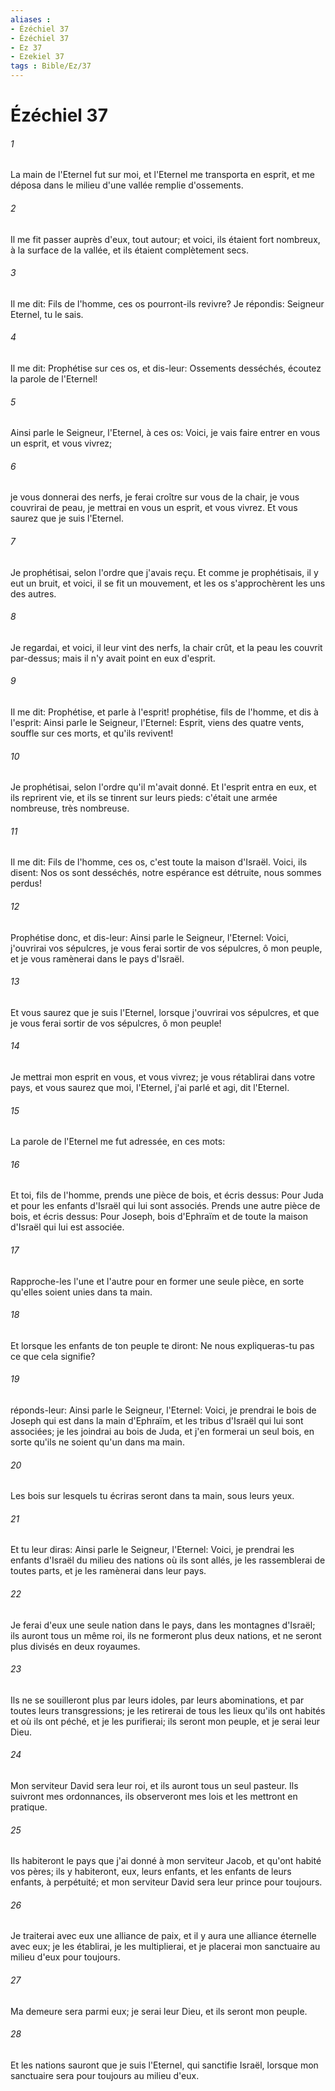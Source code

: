 ```yaml
---
aliases : 
- Ézéchiel 37
- Ézéchiel 37
- Ez 37
- Ezekiel 37
tags : Bible/Ez/37
---
```


# Ézéchiel 37

###### 1
La main de l'Eternel fut sur moi, et l'Eternel me transporta en esprit, et me déposa dans le milieu d'une vallée remplie d'ossements.
###### 2
Il me fit passer auprès d'eux, tout autour; et voici, ils étaient fort nombreux, à la surface de la vallée, et ils étaient complètement secs.
###### 3
Il me dit: Fils de l'homme, ces os pourront-ils revivre? Je répondis: Seigneur Eternel, tu le sais.
###### 4
Il me dit: Prophétise sur ces os, et dis-leur: Ossements desséchés, écoutez la parole de l'Eternel!
###### 5
Ainsi parle le Seigneur, l'Eternel, à ces os: Voici, je vais faire entrer en vous un esprit, et vous vivrez;
###### 6
je vous donnerai des nerfs, je ferai croître sur vous de la chair, je vous couvrirai de peau, je mettrai en vous un esprit, et vous vivrez. Et vous saurez que je suis l'Eternel.
###### 7
Je prophétisai, selon l'ordre que j'avais reçu. Et comme je prophétisais, il y eut un bruit, et voici, il se fit un mouvement, et les os s'approchèrent les uns des autres.
###### 8
Je regardai, et voici, il leur vint des nerfs, la chair crût, et la peau les couvrit par-dessus; mais il n'y avait point en eux d'esprit.
###### 9
Il me dit: Prophétise, et parle à l'esprit! prophétise, fils de l'homme, et dis à l'esprit: Ainsi parle le Seigneur, l'Eternel: Esprit, viens des quatre vents, souffle sur ces morts, et qu'ils revivent!
###### 10
Je prophétisai, selon l'ordre qu'il m'avait donné. Et l'esprit entra en eux, et ils reprirent vie, et ils se tinrent sur leurs pieds: c'était une armée nombreuse, très nombreuse.
###### 11
Il me dit: Fils de l'homme, ces os, c'est toute la maison d'Israël. Voici, ils disent: Nos os sont desséchés, notre espérance est détruite, nous sommes perdus!
###### 12
Prophétise donc, et dis-leur: Ainsi parle le Seigneur, l'Eternel: Voici, j'ouvrirai vos sépulcres, je vous ferai sortir de vos sépulcres, ô mon peuple, et je vous ramènerai dans le pays d'Israël.
###### 13
Et vous saurez que je suis l'Eternel, lorsque j'ouvrirai vos sépulcres, et que je vous ferai sortir de vos sépulcres, ô mon peuple!
###### 14
Je mettrai mon esprit en vous, et vous vivrez; je vous rétablirai dans votre pays, et vous saurez que moi, l'Eternel, j'ai parlé et agi, dit l'Eternel.
###### 15
La parole de l'Eternel me fut adressée, en ces mots:
###### 16
Et toi, fils de l'homme, prends une pièce de bois, et écris dessus: Pour Juda et pour les enfants d'Israël qui lui sont associés. Prends une autre pièce de bois, et écris dessus: Pour Joseph, bois d'Ephraïm et de toute la maison d'Israël qui lui est associée.
###### 17
Rapproche-les l'une et l'autre pour en former une seule pièce, en sorte qu'elles soient unies dans ta main.
###### 18
Et lorsque les enfants de ton peuple te diront: Ne nous expliqueras-tu pas ce que cela signifie?
###### 19
réponds-leur: Ainsi parle le Seigneur, l'Eternel: Voici, je prendrai le bois de Joseph qui est dans la main d'Ephraïm, et les tribus d'Israël qui lui sont associées; je les joindrai au bois de Juda, et j'en formerai un seul bois, en sorte qu'ils ne soient qu'un dans ma main.
###### 20
Les bois sur lesquels tu écriras seront dans ta main, sous leurs yeux.
###### 21
Et tu leur diras: Ainsi parle le Seigneur, l'Eternel: Voici, je prendrai les enfants d'Israël du milieu des nations où ils sont allés, je les rassemblerai de toutes parts, et je les ramènerai dans leur pays.
###### 22
Je ferai d'eux une seule nation dans le pays, dans les montagnes d'Israël; ils auront tous un même roi, ils ne formeront plus deux nations, et ne seront plus divisés en deux royaumes.
###### 23
Ils ne se souilleront plus par leurs idoles, par leurs abominations, et par toutes leurs transgressions; je les retirerai de tous les lieux qu'ils ont habités et où ils ont péché, et je les purifierai; ils seront mon peuple, et je serai leur Dieu.
###### 24
Mon serviteur David sera leur roi, et ils auront tous un seul pasteur. Ils suivront mes ordonnances, ils observeront mes lois et les mettront en pratique.
###### 25
Ils habiteront le pays que j'ai donné à mon serviteur Jacob, et qu'ont habité vos pères; ils y habiteront, eux, leurs enfants, et les enfants de leurs enfants, à perpétuité; et mon serviteur David sera leur prince pour toujours.
###### 26
Je traiterai avec eux une alliance de paix, et il y aura une alliance éternelle avec eux; je les établirai, je les multiplierai, et je placerai mon sanctuaire au milieu d'eux pour toujours.
###### 27
Ma demeure sera parmi eux; je serai leur Dieu, et ils seront mon peuple.
###### 28
Et les nations sauront que je suis l'Eternel, qui sanctifie Israël, lorsque mon sanctuaire sera pour toujours au milieu d'eux.
